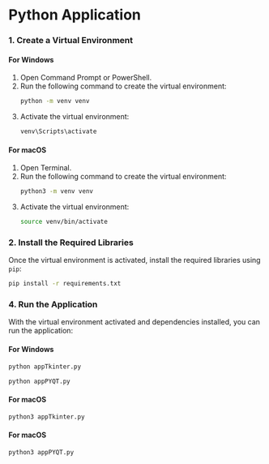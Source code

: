 # Python Application

### 1. Create a Virtual Environment

#### For Windows
1. Open Command Prompt or PowerShell.
2. Run the following command to create the virtual environment:
   ```bash
   python -m venv venv
   ```
3. Activate the virtual environment:
   ```bash
   venv\Scripts\activate
   ```

#### For macOS
1. Open Terminal.
2. Run the following command to create the virtual environment:
   ```bash
   python3 -m venv venv
   ```
3. Activate the virtual environment:
   ```bash
   source venv/bin/activate
   ```

### 2. Install the Required Libraries

Once the virtual environment is activated, install the required libraries using `pip`:
```bash
pip install -r requirements.txt
```

### 4. Run the Application

With the virtual environment activated and dependencies installed, you can run the application:

#### For Windows
```bash
python appTkinter.py
```
```bash
python appPYQT.py
```

#### For macOS
```bash
python3 appTkinter.py
```
#### For macOS
```bash
python3 appPYQT.py
```